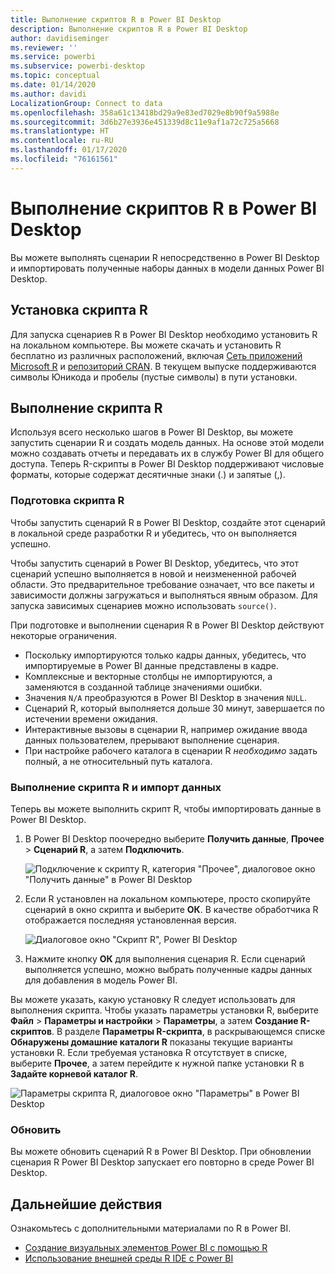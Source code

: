 ```yaml
---
title: Выполнение скриптов R в Power BI Desktop
description: Выполнение скриптов R в Power BI Desktop
author: davidiseminger
ms.reviewer: ''
ms.service: powerbi
ms.subservice: powerbi-desktop
ms.topic: conceptual
ms.date: 01/14/2020
ms.author: davidi
LocalizationGroup: Connect to data
ms.openlocfilehash: 358a61c13418bd29a9e83ed7029e8b90f9a5988e
ms.sourcegitcommit: 3d6b27e3936e451339d8c11e9af1a72c725a5668
ms.translationtype: HT
ms.contentlocale: ru-RU
ms.lasthandoff: 01/17/2020
ms.locfileid: "76161561"
---
```

# <a name="run-r-scripts-in-power-bi-desktop"></a>Выполнение скриптов R в Power BI Desktop

Вы можете выполнять сценарии R непосредственно в Power BI Desktop и импортировать полученные наборы данных в модели данных Power BI Desktop.

## <a name="install-r"></a>Установка скрипта R

Для запуска сценариев R в Power BI Desktop необходимо установить R на локальном компьютере. Вы можете скачать и установить R бесплатно из различных расположений, включая [Сеть приложений Microsoft R](https://mran.revolutionanalytics.com/download/) и [репозиторий CRAN](https://cran.r-project.org/bin/windows/base/). В текущем выпуске поддерживаются символы Юникода и пробелы (пустые символы) в пути установки.

## <a name="run-r-scripts"></a>Выполнение скрипта R

Используя всего несколько шагов в Power BI Desktop, вы можете запустить сценарии R и создать модель данных. На основе этой модели можно создавать отчеты и передавать их в службу Power BI для общего доступа. Теперь R-скрипты в Power BI Desktop поддерживают числовые форматы, которые содержат десятичные знаки (.) и запятые (,).

### <a name="prepare-an-r-script"></a>Подготовка скрипта R

Чтобы запустить сценарий R в Power BI Desktop, создайте этот сценарий в локальной среде разработки R и убедитесь, что он выполняется успешно.

Чтобы запустить сценарий в Power BI Desktop, убедитесь, что этот сценарий успешно выполняется в новой и неизмененной рабочей области. Это предварительное требование означает, что все пакеты и зависимости должны загружаться и выполняться явным образом. Для запуска зависимых сценариев можно использовать `source()`.

При подготовке и выполнении сценария R в Power BI Desktop действуют некоторые ограничения.

* Поскольку импортируются только кадры данных, убедитесь, что импортируемые в Power BI данные представлены в кадре.
* Комплексные и векторные столбцы не импортируются, а заменяются в созданной таблице значениями ошибки.
* Значения `N/A` преобразуются в Power BI Desktop в значения `NULL`.
* Сценарий R, который выполняется дольше 30 минут, завершается по истечении времени ожидания.
* Интерактивные вызовы в сценарии R, например ожидание ввода данных пользователем, прерывают выполнение сценария.
* При настройке рабочего каталога в сценарии R *необходимо* задать полный, а не относительный путь каталога.

### <a name="run-your-r-script-and-import-data"></a>Выполнение скрипта R и импорт данных

Теперь вы можете выполнить скрипт R, чтобы импортировать данные в Power BI Desktop.

1. В Power BI Desktop поочередно выберите **Получить данные**, **Прочее** > **Сценарий R**, а затем **Подключить**.

    ![Подключение к скрипту R, категория "Прочее", диалоговое окно "Получить данные" в Power BI Desktop](media/desktop-r-scripts/r-scripts-1.png)

2. Если R установлен на локальном компьютере, просто скопируйте сценарий в окно скрипта и выберите **ОК**. В качестве обработчика R отображается последняя установленная версия.

    ![Диалоговое окно "Скрипт R", Power BI Desktop](media/desktop-r-scripts/r-scripts-2.png)

3. Нажмите кнопку **ОК** для выполнения сценария R. Если сценарий выполняется успешно, можно выбрать полученные кадры данных для добавления в модель Power BI.

Вы можете указать, какую установку R следует использовать для выполнения скрипта. Чтобы указать параметры установки R, выберите **Файл** > **Параметры и настройки** > **Параметры**, а затем **Создание R-скриптов**. В разделе **Параметры R-скрипта**, в раскрывающемся списке **Обнаружены домашние каталоги R** показаны текущие варианты установки R. Если требуемая установка R отсутствует в списке, выберите **Прочее**, а затем перейдите к нужной папке установки R в **Задайте корневой каталог R**.

![Параметры скрипта R, диалоговое окно "Параметры" в Power BI Desktop](media/desktop-r-scripts/r-scripts-4.png)

### <a name="refresh"></a>Обновить

Вы можете обновить сценарий R в Power BI Desktop. При обновлении сценария R Power BI Desktop запускает его повторно в среде Power BI Desktop.

## <a name="next-steps"></a>Дальнейшие действия

Ознакомьтесь с дополнительными материалами по R в Power BI.

* [Создание визуальных элементов Power BI с помощью R](desktop-r-visuals.md)
* [Использование внешней среды R IDE с Power BI](desktop-r-ide.md)
